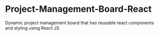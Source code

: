 # Project-Management-Board-React
Dynamic project management board that has reusable react components and styling using React JS.

